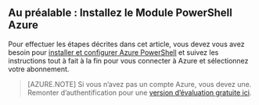 ## <a name="prerequisite-install-the-azure-powershell-module"></a>Au préalable : Installez le Module PowerShell Azure
Pour effectuer les étapes décrites dans cet article, vous devez vous avez besoin pour [installer et configurer Azure PowerShell](../articles/powershell-install-configure.md) et suivez les instructions tout à fait à la fin pour vous connecter à Azure et sélectionnez votre abonnement.

> [AZURE.NOTE] Si vous n’avez pas un compte Azure, vous devez une. Remonter d’authentification pour une [version d’évaluation gratuite ici](../articles/active-directory/sign-up-organization.md). 